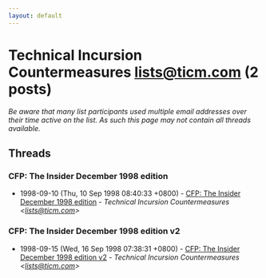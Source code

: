```yaml
---
layout: default
---
```


# Technical Incursion Countermeasures <lists@ticm.com> (2 posts)

_Be aware that many list participants used multiple email addresses over their time active on the list. As such this page may not contain all threads available._

## Threads

### CFP: The Insider December 1998 edition
+ 1998-09-10 (Thu, 10 Sep 1998 08:40:33 +0800) - [CFP: The Insider December 1998 edition](/archive/1998/09/8e78679294bb82850d499afb031cc28c1f0d4a48773aa6b46def33b38cdc2b17) - _Technical Incursion Countermeasures \<lists@ticm.com\>_

### CFP: The Insider December 1998 edition v2
+ 1998-09-15 (Wed, 16 Sep 1998 07:38:31 +0800) - [CFP: The Insider December 1998 edition v2](/archive/1998/09/1604b9ed6ea48dbf7ceb457ceb860afa6045cb6157d76e0a06eb2ffb7ac3af1e) - _Technical Incursion Countermeasures \<lists@ticm.com\>_

